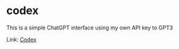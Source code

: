 # codex

This is a simple ChatGPT interface using my own API key to GPT3

Link: [Codex](https://codex-orcin-two.vercel.app)

